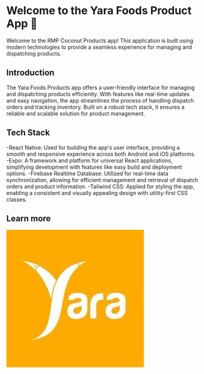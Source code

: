# Welcome to the Yara Foods Product App 👋

Welcome to the RMP Coconut Products app! This application is built using modern technologies to provide a seamless experience for managing and dispatching products.

## Introduction

The Yara Foods Products app offers a user-friendly interface for managing and dispatching products efficiently. With features like real-time updates and easy navigation, the app streamlines the process of handling dispatch orders and tracking inventory. Built on a robust tech stack, it ensures a reliable and scalable solution for product management.

## Tech Stack

-React Native: Used for building the app's user interface, providing a smooth and responsive experience across both Android and iOS platforms.
-Expo: A framework and platform for universal React applications, simplifying development with features like easy build and deployment options.
-Firebase Realtime Database: Utilized for real-time data synchronization, allowing for efficient management and retrieval of dispatch orders and product information.
-Tailwind CSS: Applied for styling the app, enabling a consistent and visually appealing design with utility-first CSS classes.

## Learn more
![Yara Foods Products Logo](assets/images/Yara_Foods.jpg)
